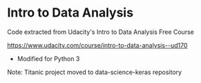 # Intro to Data Analysis

Code extracted from Udacity's Intro to Data Analysis Free Course

https://www.udacity.com/course/intro-to-data-analysis--ud170

- Modified for Python 3

Note: Titanic project moved to data-science-keras repository

